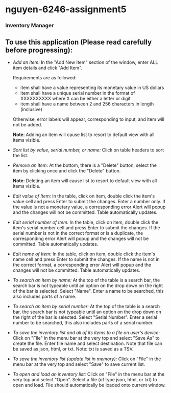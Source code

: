 # nguyen-6246-assignment5
### Inventory Manager

## To use this application (Please read carefully before progressing):

* _Add an item:_ In the "Add New Item" section of the window, enter ALL item details and click "Add Item".

    Requirements are as followed:
    * item shall have a value representing its monetary value in US dollars
    * item shall have a unique serial number in the format of XXXXXXXXXX where X can be either a letter or digit
    * item shall have a name between 2 and 256 characters in length (inclusive)
   
   Otherwise, error labels will appear, corresponding to input, and item will not be added. 
   
    **Note**: Adding an item will cause list to resort to default view with all items visible.

* _Sort list by value, serial number, or name:_ Click on table headers to sort the list.

* _Remove an item:_ At the bottom, there is a "Delete" button, select the item by clicking once and click the "Delete" button.
    
    **Note**: Deleting an item will cause list to resort to default view with all items visible.

* _Edit value of Item:_ In the table, click on item, double click the item's value cell and press Enter to submit the changes. Enter a number only. If the value is not a monetary value, a corresponding error Alert will popup and the changes will not be committed. Table automatically updates. 

* _Edit serial number of Item:_ In the table, click on item, double click the item's serial number cell and press Enter to submit the changes. If the serial number is not in the correct format or is a duplicate, the corresponding error Alert will popup and the changes will not be committed. Table automatically updates. 

* _Edit name of Item:_ In the table, click on item, double click the item's name cell and press Enter to submit the changes. If the name is not in the correct format, a corresponding error Alert will popup and the changes will not be committed. Table automatically updates. 

* _To search an item by name:_ At the top of the table is a search bar, the search bar is not typeable until an option on the drop down on the right of the bar is selected. Select "Name". Enter a name to be searched, this also includes parts of a name. 

* _To search an item by serial number:_ At the top of the table is a search bar, the search bar is not typeable until an option on the drop down on the right of the bar is selected. Select "Serial Number". Enter a serial number to be searched, this also includes parts of a serial number. 

* _To save the inventory list and all of its items to a file on user's device:_ Click on "File" in the menu bar at the very top and select "Save As" to create the file. Enter file name and select destination. Note that file can be saved as json, html, or txt. Note: txt is saved as a TSV.

* _To save the inventory list (update list in memory):_ Click on "File" in the menu bar at the very top and select "Save" to save current list.

* _To open and load an inventory list:_ Click on "File" in the menu bar at the very top and select "Open". Select a file (of type json, html, or txt) to open and load. File should automatically be loaded onto current window.
